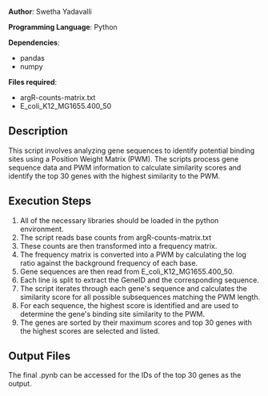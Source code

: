 **Author**: Swetha Yadavalli

**Programming Language**: Python

**Dependencies**:
- pandas
- numpy

**Files required**:
- argR-counts-matrix.txt
- E_coli_K12_MG1655.400_50

## Description

This script involves analyzing gene sequences to identify potential binding sites using a Position Weight Matrix (PWM). The scripts process gene sequence data and PWM information to calculate similarity scores and identify the top 30 genes with the highest similarity to the PWM.

## Execution Steps

1. All of the necessary libraries should be loaded in the python environment. 
2. The script reads base counts from argR-counts-matrix.txt 
3. These counts are then transformed into a frequency matrix.
4. The frequency matrix is converted into a PWM by calculating the log ratio against the background frequency of each base.
5. Gene sequences are then read from E_coli_K12_MG1655.400_50.
6. Each line is split to extract the GeneID and the corresponding sequence.
5. The script iterates through each gene's sequence and calculates the similarity score for all possible subsequences matching the PWM length.
6. For each sequence, the highest score is identified and are used to determine the gene's binding site similarity to the PWM.
7. The genes are sorted by their maximum scores and top 30 genes with the highest scores are selected and listed.

## Output Files

The final .pynb can be accessed for the IDs of the top 30 genes as the output. 
